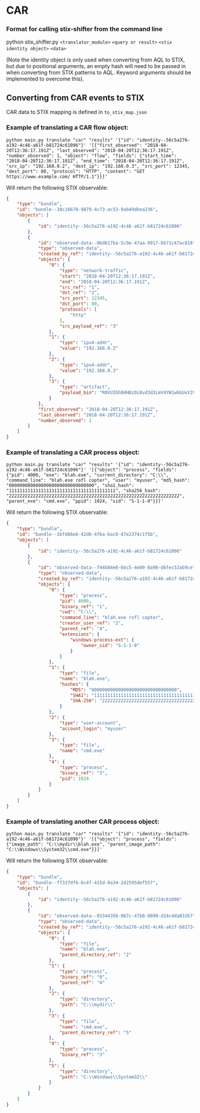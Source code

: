 # CAR

### Format for calling stix-shifter from the command line

python stix_shifter.py `<translator_module>` `<query or result>` `<stix identity object>` `<data>`

(Note the identity object is only used when converting from AQL to STIX, but due to positional arguments, an empty hash will need to be passed in when converting from STIX patterns to AQL. Keyword arguments should be implemented to overcome this).

## Converting from CAR events to STIX

CAR data to STIX mapping is defined in `to_stix_map.json`

### Example of translating a CAR flow object:

`python main.py translate "car" "results" '{"id": "identity--56c5a276-a192-4c46-a61f-b81724c61096"}' '[{"first_observed": "2018-04-20T12:36:17.191Z", "last_observed": "2018-04-20T12:36:17.191Z", "number_observed": 1, "object": "flow", "fields": {"start_time": "2018-04-20T12:36:17.191Z", "end_time": "2018-04-20T12:36:17.191Z", "src_ip": "192.168.0.2", "dest_ip": "192.168.0.3", "src_port": 12345, "dest_port": 80, "protocol": "HTTP", "content": "GET https://www.example.com/ HTTP/1.1"}}]'`

Will return the following STIX observable:

```json
{
    "type": "bundle",
    "id": "bundle--38c16678-9879-4c73-ac53-9ab49dbea236",
    "objects": [
        {
            "id": "identity--56c5a276-a192-4c46-a61f-b81724c61096"
        },
        {
            "id": "observed-data--0bd617ba-5c9e-47aa-9917-bb71c47ac818",
            "type": "observed-data",
            "created_by_ref": "identity--56c5a276-a192-4c46-a61f-b81724c61096",
            "objects": {
                "0": {
                    "type": "network-traffic",
                    "start": "2018-04-20T12:36:17.191Z",
                    "end": "2018-04-20T12:36:17.191Z",
                    "src_ref": "1",
                    "dst_ref": "2",
                    "src_port": 12345,
                    "dst_port": 80,
                    "protocols": [
                        "http"
                    ],
                    "src_payload_ref": "3"
                },
                "1": {
                    "type": "ipv4-addr",
                    "value": "192.168.0.2"
                },
                "2": {
                    "type": "ipv4-addr",
                    "value": "192.168.0.3"
                },
                "3": {
                    "type": "artifact",
                    "payload_bin": "R0VUIGh0dHBzOi8vd3d3LmV4YW1wbGUuY29tLyBIVFRQLzEuMQ=="
                }
            },
            "first_observed": "2018-04-20T12:36:17.191Z",
            "last_observed": "2018-04-20T12:36:17.191Z",
            "number_observed": 1
        }
    ]
}
```

### Example of translating a CAR process object:

`python main.py translate "car" "results" '{"id": "identity--56c5a276-a192-4c46-a61f-b81724c61096"}' '[{"object": "process", "fields": {"pid": 4000, "exe": "blah.exe", "current_directory": "C:\\", "command_line": "blah.exe rofl copter", "user": "myuser", "md5_hash": "00000000000000000000000000000000", "sha1_hash": "1111111111111111111111111111111111111111", "sha256_hash": "2222222222222222222222222222222222222222222222222222222222222222", "parent_exe": "cmd.exe", "ppid": 1024, "sid": "S-1-1-0"}}]'`

Will return the following STIX observable:

```json
{
    "type": "bundle",
    "id": "bundle--1bfd66e6-42d6-4fba-bac8-47e2374c1f5b",
    "objects": [
        {
            "id": "identity--56c5a276-a192-4c46-a61f-b81724c61096"
        },
        {
            "id": "observed-data--f44b84e0-6bc5-4e00-8a98-d6fec52ab9ce",
            "type": "observed-data",
            "created_by_ref": "identity--56c5a276-a192-4c46-a61f-b81724c61096",
            "objects": {
                "0": {
                    "type": "process",
                    "pid": 4000,
                    "binary_ref": "1",
                    "cwd": "C:\\",
                    "command_line": "blah.exe rofl copter",
                    "creator_user_ref": "2",
                    "parent_ref": "4",
                    "extensions": {
                        "windows-process-ext": {
                            "owner_sid": "S-1-1-0"
                        }
                    }
                },
                "1": {
                    "type": "file",
                    "name": "blah.exe",
                    "hashes": {
                        "MD5": "00000000000000000000000000000000",
                        "SHA1": "1111111111111111111111111111111111111111",
                        "SHA-256": "2222222222222222222222222222222222222222222222222222222222222222"
                    }
                },
                "2": {
                    "type": "user-account",
                    "account_login": "myuser"
                },
                "3": {
                    "type": "file",
                    "name": "cmd.exe"
                },
                "4": {
                    "type": "process",
                    "binary_ref": "3",
                    "pid": 1024
                }
            }
        }
    ]
}
```

### Example of translating another CAR process object:

`python main.py translate "car" "results" '{"id": "identity--56c5a276-a192-4c46-a61f-b81724c61096"}' '[{"object": "process", "fields": {"image_path": "C:\\mydir\\blah.exe", "parent_image_path": "C:\\Windows\\System32\\cmd.exe"}}]'`

Will return the following STIX observable:

```json
{
    "type": "bundle",
    "id": "bundle--ff337df6-6c4f-415d-8a34-2d2595def557",
    "objects": [
        {
            "id": "identity--56c5a276-a192-4c46-a61f-b81724c61096"
        },
        {
            "id": "observed-data--03344356-067c-47b8-8090-d24c4da03267",
            "type": "observed-data",
            "created_by_ref": "identity--56c5a276-a192-4c46-a61f-b81724c61096",
            "objects": {
                "0": {
                    "type": "file",
                    "name": "blah.exe",
                    "parent_directory_ref": "2"
                },
                "1": {
                    "type": "process",
                    "binary_ref": "0",
                    "parent_ref": "4"
                },
                "2": {
                    "type": "directory",
                    "path": "C:\\mydir\\"
                },
                "3": {
                    "type": "file",
                    "name": "cmd.exe",
                    "parent_directory_ref": "5"
                },
                "4": {
                    "type": "process",
                    "binary_ref": "3"
                },
                "5": {
                    "type": "directory",
                    "path": "C:\\Windows\\System32\\"
                }
            }
        }
    ]
}
```

